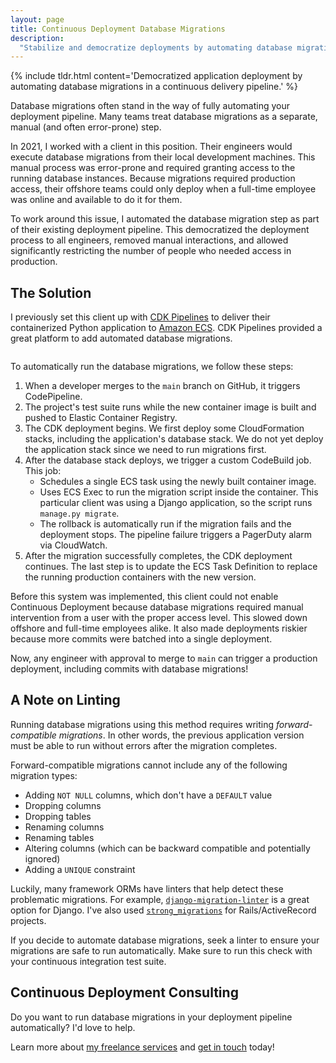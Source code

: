 ```yaml
---
layout: page
title: Continuous Deployment Database Migrations
description:
  "Stabilize and democratize deployments by automating database migrations in your continuous deployment pipeline."
---
```


{% include tldr.html content='Democratized application deployment by automating database migrations in a continuous delivery pipeline.' %}

Database migrations often stand in the way of fully automating your deployment pipeline. Many teams treat database
migrations as a separate, manual (and often error-prone) step.

In 2021, I worked with a client in this position. Their engineers would execute database migrations from their local
development machines. This manual process was error-prone and required granting access to the running database
instances. Because migrations required production access, their offshore teams could only deploy when a full-time
employee was online and available to do it for them.

To work around this issue, I automated the database migration step as part of their existing deployment pipeline. This
democratized the deployment process to all engineers, removed manual interactions, and allowed significantly restricting
the number of people who needed access in production.

## The Solution

I previously set this client up with
[CDK Pipelines](https://docs.aws.amazon.com/cdk/api/v2/docs/aws-cdk-lib.pipelines-readme.html) to deliver their
containerized Python application to [Amazon ECS](https://aws.amazon.com/ecs/). CDK Pipelines provided a great platform
to add automated database migrations.

<div class="center mb-2">
  <a href="{{ site.base_url }}/{% ministamp _images/portfolio/freelance/continuous-deployment-database-migrations/diagram.png assets/images/pages/portfolio/freelance/continuous-deployment-database-migrations/diagram.png %}">
    <img src="{{ site.base_url }}/{% ministamp _images/portfolio/freelance/continuous-deployment-database-migrations/diagram.png assets/images/pages/portfolio/freelance/continuous-deployment-database-migrations/diagram.png %}" alt=''>
  </a>
</div>

To automatically run the database migrations, we follow these steps:

1. When a developer merges to the `main` branch on GitHub, it triggers CodePipeline.
1. The project's test suite runs while the new container image is built and pushed to Elastic Container Registry.
1. The CDK deployment begins. We first deploy some CloudFormation stacks, including the application's database stack. We
   do not yet deploy the application stack since we need to run migrations first.
1. After the database stack deploys, we trigger a custom CodeBuild job. This job:
   - Schedules a single ECS task using the newly built container image.
   - Uses ECS Exec to run the migration script inside the container. This particular client was using a Django
     application, so the script runs `manage.py migrate`.
   - The rollback is automatically run if the migration fails and the deployment stops. The pipeline failure triggers a
     PagerDuty alarm via CloudWatch.
1. After the migration successfully completes, the CDK deployment continues. The last step is to update the ECS Task
   Definition to replace the running production containers with the new version.

Before this system was implemented, this client could not enable Continuous Deployment because database migrations
required manual intervention from a user with the proper access level. This slowed down offshore and full-time employees
alike. It also made deployments riskier because more commits were batched into a single deployment.

Now, any engineer with approval to merge to `main` can trigger a production deployment, including commits with database
migrations!

## A Note on Linting

Running database migrations using this method requires writing _forward-compatible migrations_. In other words, the
previous application version must be able to run without errors after the migration completes.

Forward-compatible migrations cannot include any of the following migration types:

- Adding `NOT NULL` columns, which don't have a `DEFAULT` value
- Dropping columns
- Dropping tables
- Renaming columns
- Renaming tables
- Altering columns (which can be backward compatible and potentially ignored)
- Adding a `UNIQUE` constraint

Luckily, many framework ORMs have linters that help detect these problematic migrations. For example,
[`django-migration-linter`](https://github.com/3YOURMIND/django-migration-linter) is a great option for Django. I've
also used [`strong_migrations`](https://github.com/ankane/strong_migrations) for Rails/ActiveRecord projects.

If you decide to automate database migrations, seek a linter to ensure your migrations are safe to run automatically.
Make sure to run this check with your continuous integration test suite.

## Continuous Deployment Consulting

Do you want to run database migrations in your deployment pipeline automatically? I'd love to help.

Learn more about [my freelance services](/freelance) and [get in touch](/freelance/contact) today!
